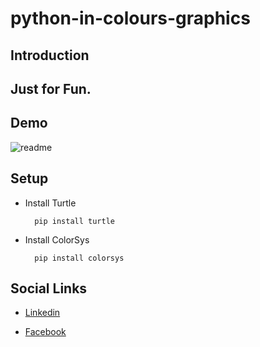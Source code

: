 # python-in-colours-graphics

## Introduction

## Just for Fun.

## Demo

![readme](https://github.com/nithushanmoham/python-in-colour-animation/assets/106969157/9617fcef-4473-4dd0-924f-034933a9e3bb)


## Setup

- Install Turtle 

  ```
    pip install turtle
  ```

- Install ColorSys

  ```
    pip install colorsys
  ```
## Social Links

- [Linkedin](https://www.linkedin.com/in/nithushanmohan/)

- [Facebook](https://www.facebook.com/profile.php?id=100077725721945)
